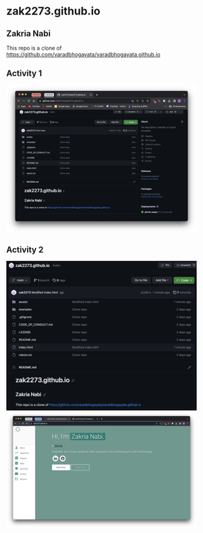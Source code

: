 # zak2273.github.io
## Zakria Nabi
This repo is a clone of https://github.com/varadbhogayata/varadbhogayata.github.io

## Activity 1
![Alt text](screenshots/Activity1.png)

## Activity 2
![Alt text](screenshots/Activity2pt1.png)
![Alt text](screenshots/Activity2pt2.png)